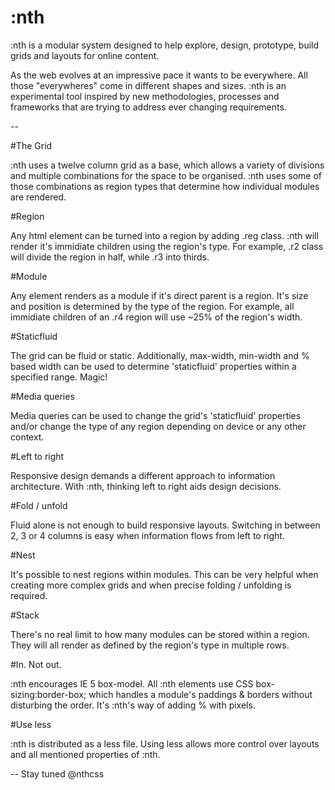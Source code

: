 :nth
====

:nth is a modular system designed to help explore, design, prototype, build grids and layouts for online content.

As the web evolves at an impressive pace it wants to be everywhere. All those "everywheres" come in different shapes and sizes.
:nth is an experimental tool inspired by new methodologies, processes and frameworks that are trying to address ever changing requirements.

--


#The Grid

:nth uses a twelve column grid as a base, which allows a variety of divisions and multiple combinations for the space to be organised. :nth uses some of those combinations as region types that determine how individual modules are rendered.


#Region

Any html element can be turned into a region by adding .reg class. :nth will render it's immidiate children using the region's type. For example, .r2 class will divide the region in half, while .r3 into thirds.


#Module

Any element renders as a module if it's direct parent is a region. It's size and position is determined by the type of the region. For example, all immidiate children of an .r4 region will use ~25% of the region's width.


#Staticfluid

The grid can be fluid or static. Additionally, max-width, min-width and % based width can be used to determine 'staticfluid' properties within a specified range. Magic!


#Media queries

Media queries can be used to change the grid's 'staticfluid' properties and/or change the type of any region depending on device or any other context.


#Left to right

Responsive design demands a different approach to information architecture. With :nth, thinking left to right aids design decisions.


#Fold / unfold

Fluid alone is not enough to build responsive layouts. Switching in between 2, 3 or 4 columns is easy when information flows from left to right.


#Nest

It's possible to nest regions within modules. This can be very helpful when creating more complex grids and when precise folding / unfolding is required.


#Stack

There's no real limit to how many modules can be stored within a region. They will all render as defined by the region's type in multiple rows.



#In. Not out.

:nth encourages IE 5 box-model. All :nth elements use CSS box-sizing:border-box; which handles a module's paddings & borders without disturbing the order. It's :nth's way of adding % with pixels.


#Use less

:nth is distributed as a less file. Using less allows more control over layouts and all mentioned properties of :nth.


--
Stay tuned @nthcss
